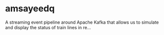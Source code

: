# amsayeedq
A streaming event pipeline around Apache Kafka that allows us to simulate and display the status of train lines in re…
